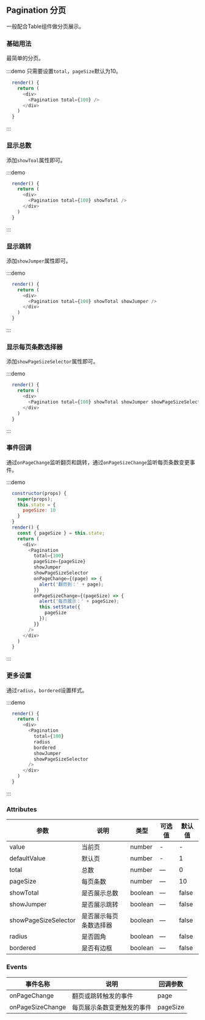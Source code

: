 ## Pagination 分页
一般配合Table组件做分页展示。

### 基础用法

最简单的分页。

:::demo 只需要设置`total`，`pageSize`默认为10。

```js
  render() {
    return (
      <div>
        <Pagination total={100} />
      </div>
    )
  }
```
:::

### 显示总数

添加`showToal`属性即可。

:::demo

```js
  render() {
    return (
      <div>
        <Pagination total={100} showTotal />
      </div>
    )
  }
```
:::

### 显示跳转

添加`showJumper`属性即可。

:::demo

```js
  render() {
    return (
      <div>
        <Pagination total={100} showTotal showJumper />
      </div>
    )
  }
```
:::

### 显示每页条数选择器

添加`showPageSizeSelector`属性即可。

:::demo

```js
  render() {
    return (
      <div>
        <Pagination total={100} showTotal showJumper showPageSizeSelector />
      </div>
    )
  }
```
:::


### 事件回调

通过`onPageChange`监听翻页和跳转，通过`onPageSizeChange`监听每页条数变更事件。

:::demo

```js
  constructor(props) {
    super(props);
    this.state = {
      pageSize: 10
    }
  }
  render() {
    const { pageSize } = this.state;
    return (
      <div>
        <Pagination
          total={100}
          pageSize={pageSize}
          showJumper
          showPageSizeSelector
          onPageChange={(page) => {
            alert('翻页到：' + page);
          }}
          onPageSizeChange={(pageSize) => {
            alert('每页展示：' + pageSize);
            this.setState({
              pageSize
            });
          }}
        />
      </div>
    )
  }
```
:::

### 更多设置

通过`radius`，`bordered`设置样式。

:::demo

```js
  render() {
    return (
      <div>
        <Pagination
          total={100}
          radius
          bordered
          showJumper
          showPageSizeSelector
        />
      </div>
    )
  }
```
:::

### Attributes
| 参数      | 说明    | 类型      | 可选值       | 默认值   |
|---------- |-------- |---------- |-------------  |-------- |
| value     | 当前页   | number  |   -            |    -   |
| defaultValue     | 默认页   | number   |   - |     1  |
| total     | 总数   | number    | — | 0   |
| pageSize     | 每页条数   | number    | — | 10   |
| showTotal     | 是否展示总数   | boolean    | — | false  |
| showJumper     | 是否展示跳转   | boolean    | — | false   |
| showPageSizeSelector     | 是否展示每页条数选择器  | boolean   | — | false  |
| radius     | 是否圆角   | boolean    | — | false   |
| bordered     | 是否有边框   | boolean    | — | false   |


### Events
| 事件名称 | 说明 | 回调参数 |
|---------- |-------- |---------- |
| onPageChange | 翻页或跳转触发的事件 | page |
| onPageSizeChange | 每页展示条数变更触发的事件 | pageSize |